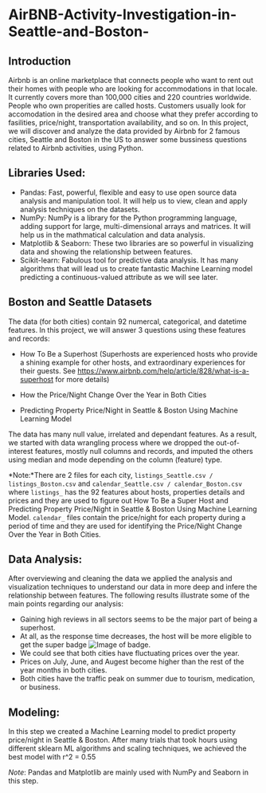 # AirBNB-Activity-Investigation-in-Seattle-and-Boston-
## Introduction
Airbnb is an online marketplace that connects people who want to rent out their homes with people who are looking for accommodations in that locale. It currently covers more than 100,000 cities and 220 countries worldwide. People who own properities are called hosts.  Customers usually look for accomodation in the desired area and choose what they prefer according to fasilities, price/night, transportation availability, and so on. In this project, we will discover and analyze the data provided by Airbnb for 2 famous cities, Seattle and Boston in the US to answer some bussiness questions related to Airbnb activities, using Python.

## Libraries Used:
- Pandas: Fast, powerful, flexible and easy to use open source data analysis and manipulation tool. It will help us to view, clean and apply analysis techniques on the datasets.
- NumPy: NumPy is a library for the Python programming language, adding support for large, multi-dimensional arrays and matrices. It will help us in the mathmatical calculation and data analysis.
- Matplotlib & Seaborn: These two libraries are so powerful in visualizing data and showing the relationship between features.
- Scikit-learn: Fabulous tool for predictive data analysis. It has many algorithms that will lead us to create fantastic Machine Learning model predicting a continuous-valued attribute as we will see later. 


## Boston and Seattle Datasets 
The data (for both cities) contain 92 numercal, categorical, and datetime features. In this project, we will answer 3 questions using these features and records:
- How To Be a Superhost (Superhosts are experienced hosts who provide a shining example for other hosts, and extraordinary experiences for their guests. See https://www.airbnb.com/help/article/828/what-is-a-superhost for more details)

- How the Price/Night Change Over the Year in Both Cities

- Predicting Property Price/Night in Seattle & Boston Using Machine Learning Model

The data has many null value, irrelated and dependant features. As a result, we started with data wrangling process where we dropped the out-of-interest features, mostly null columns and records, and imputed the others using median and mode depending on the column (feature) type.

*Note:*There are 2 files for each city, `listings_Seattle.csv / listings_Boston.csv` and `calendar_Seattle.csv / calendar_Boston.csv` where `listings_` has the 92 features about hosts, properties details and prices and they are used to figure out How To Be a Super Host and Predicting Property Price/Night in Seattle & Boston Using Machine Learning Model. `calendar_` files contain the price/night for each property during a period of time and they are used for identifying the Price/Night Change Over the Year in Both Cities. 

## Data Analysis:
After overviewing and cleaning the data we applied the analysis and visualization techniques to understand our data in more deep and infere the relationship between features. The following results illustrate some of the main points regarding our analysis:
- Gaining high reviews in all sectors seems to be the major part of being a superhost.
- At all, as the response time decreases, the host will be more eligible to get the super badge ![Image of badge](https://assets.airbnb.com/help/icons/superhost.png).
- We could see that both cities have fluctuating prices over the year.
- Prices on July, June, and Augest become higher than the rest of the year months in both cities.
- Both cities have the traffic peak on summer due to tourism, medication, or business.

## Modeling:
In this step we created a Machine Learning model to predict property price/night in Seattle & Boston. After many trials that took hours using different sklearn ML algorithms and scaling techniques, we achieved the best model with r^2 = 0.55  

*Note*: Pandas and Matplotlib are mainly used with NumPy and Seaborn in this step. 

